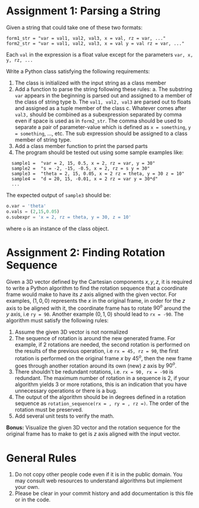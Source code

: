 # Assignment 1: Parsing a String

Given a string that could take one of these two formats:

```text
form1_str = "var = val1, val2, val3, x = val, rz = var, ..."
form2_str = "var = val1, val2, val3, x = val y = val rz = var, ..."
```

Each `val` in the expression is a float value except for the parameters `var, x, y, rz, ...`

Write a Python class satisfying the following requirements:

1. The class is initialized with the input string as a class member
2. Add a function to parse the string following these rules:
  a. The substring `var` appears in the beginning is parsed out and assigned to a member of the class of string type
  b. The `val1, val2, val3` are parsed out to floats and assigned as a tuple member of the class
  c. Whatever comes after `val3,` should be combined as a subexpression separated by comma even if space is used as in `form2_str`.  The comma should be used to separate a pair of parameter-value which is defined as `x = something`, `y = something`, ..., etc.  The sub expression should be assigned to a class member of string type.
2. Add a class member function to print the parsed parts
2. The program should be tested out using some sample examples like:
  ```text
    sample1 =  "var = 2, 15, 0.5, x = 2, rz = var, y = 30"
    sample2 =  "s = -2, -15, -0.5, x = 2, rz = s y = 30"
    sample3 =  "theta = 2, 15, 0.05, x = 2 rz = theta, y = 30 z = 10"
    sample4 =  "d = 20, 15, -0.01, x = 2 rz = var y = 30*d"
    ...
  ```

The expected output of `sample3` should be:
```Python
o.var = 'theta'
o.vals = (2,15,0.05)
o.subexpr = 'x = 2, rz = theta, y = 30, z = 10'
```  
where `o` is an instance of the class object.

# Assignment 2: Finding Rotation Sequence

Given a 3D vector defined by the Cartesian components $x, y, z$, it is required to write a Python algorithm to find the rotation sequence that a coordinate frame would make to have its $z$ axis aligned with the given vector.  For examples, $(1,0,0)$ represents the $x$ in the original frame, in order for the $z$ axis to be aligned with it, the coordinate frame has to rotate $90^o$ around the $y$ axis, i.e `ry = 90`.  Another example $(0,1,0)$ should lead to `rx = -90`.  The algorithm must satisfy the following rules:
1. Assume the given 3D vector is not normalized
2. The sequence of rotation is around the new generated frame.  For example, if 2 rotations are needed, the second rotation is performed on the results of the previous operation, i.e `rx = 45, rz = 90`, the first rotation is performed on the original frame $x$ by $45^o$, then the new frame goes through another rotation around its own (new) $z$ axis by $90^o$.
3.  There shouldn't be redundant rotations, i.e. `rx = 90, rx = -90` is redundant.  The maximum number of rotation in a sequence is 2, if your algorithm yields 3 or more rotations, this is an indication that you have unnecessary operations or there is a bug.
4. The output of the algorithm should be in degrees defined in a rotation sequence as `rotation_sequence(rx = , ry = , rz =)`.  The order of the rotation must be preserved.
5. Add several unit tests to verify the math.

**Bonus:** Visualize the given 3D vector and the rotation sequence for the original frame has to make to get is $z$ axis aligned with the input vector.

# General Rules
1. Do not copy other people code even if it is in the public domain.  You may consult web resources to understand algorithms but implement your own.
2. Please be clear in your commit history and add documentation is this file or in the code.
